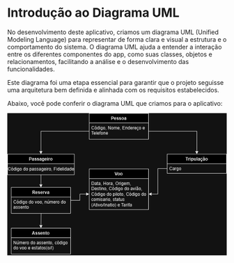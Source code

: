 # Introdução ao Diagrama UML

No desenvolvimento deste aplicativo, criamos um diagrama UML (Unified Modeling Language) para representar de forma clara e visual a estrutura e o comportamento do sistema. O diagrama UML ajuda a entender a interação entre os diferentes componentes do app, como suas classes, objetos e relacionamentos, facilitando a análise e o desenvolvimento das funcionalidades.

Este diagrama foi uma etapa essencial para garantir que o projeto seguisse uma arquitetura bem definida e alinhada com os requisitos estabelecidos.

Abaixo, você pode conferir o diagrama UML que criamos para o aplicativo:

<p align="center">
  <img src="../images/UML.png">
</p>
